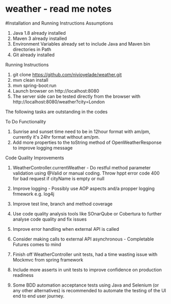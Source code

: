 # weather - read me notes

#Installation and Running Instructions
Assumptions
1. Java 1.8 already installed
2. Maven 3 already installed
3. Environment Variables already set to include Java and Maven bin directories in Path
4. Git already installed

Running Instructions
1. git clone https://github.com/niyioyelade/weather.git
2. mvn clean install
3. mvn spring-boot:run
3. Launch browser on http://localhost:8080
4. The server side can be tested directly from the browser with http://localhost:8080/weather?city=London

The following tasks are outstanding in the codes

To Do
Functionality
1. Sunrise and sunset time need to be in 12hour format with am/pm, currently it's 24hr format without am/pm.
2. Add more properties to the toString method of OpenWeatherResponse to improve logging message


Code Quality Improvements
1. WeatherController.currentWeather - Do restful method parameter validation using @Valid or manual coding. 
Throw hppt error code 400 for bad request if cityName is empty or null

2. Improve logging - Possibly use AOP aspects and/a propper logging frmework e.g. log4j
3. Improve test line, branch  and method coverage
4. Use code quality analysis tools like SOnarQube or Cobertura to further analyse code quality and fix issues
5. Improve error handling when external API is called
6. Consider making calls to external API asynchronous - Completable Futures comes to mind
7. Finish off WeatherController unit tests, had a time wasting issue with Mockmvc from spring framework
8. Include more asserts in unit tests to improve confidence on production readiness
9. Some BDD automation acceptance tests using Java and Selenium (or any other alternatives) is recommended to automate the testing of the UI end to end user journey.

